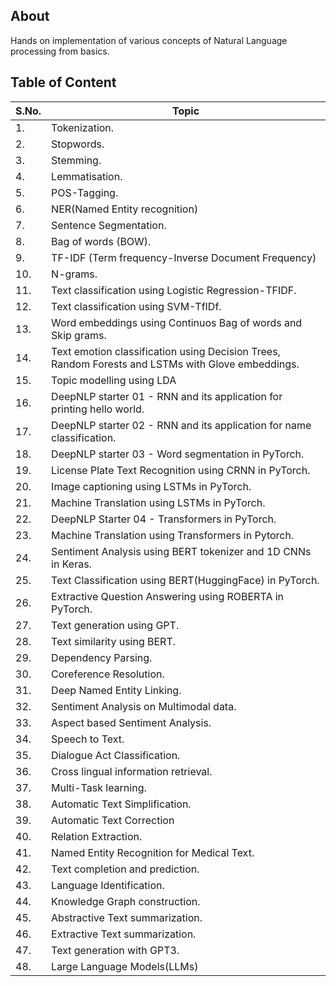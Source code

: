 ## About

Hands on implementation of various concepts of Natural Language processing from basics.

## Table of Content

| S.No. | Topic |
| ----- | ----- |
| 1. | Tokenization. |
| 2. | Stopwords. |
| 3. | Stemming. |
| 4. | Lemmatisation. |
| 5. | POS-Tagging. |
| 6. | NER(Named Entity recognition) |
| 7. | Sentence Segmentation. |
| 8. | Bag of words (BOW). |
| 9. | TF-IDF (Term frequency-Inverse Document Frequency) |
| 10. | N-grams. |
| 11. | Text classification using Logistic Regression-TFIDF. |
| 12. | Text classification using SVM-TfIDf. |
| 13. | Word embeddings using Continuos Bag of words and Skip grams. |
| 14. | Text emotion classification using Decision Trees, Random Forests and LSTMs with Glove embeddings. |
| 15. | Topic modelling using LDA |
| 16. | DeepNLP starter 01 - RNN and its application for printing hello world. |
| 17. | DeepNLP starter 02 - RNN and its application for name classification. |
| 18. | DeepNLP starter 03 - Word segmentation in PyTorch. |
| 19. | License Plate Text Recognition using CRNN in PyTorch. |
| 20. | Image captioning using LSTMs in PyTorch. |
| 21. | Machine Translation using LSTMs in PyTorch. |
| 22. | DeepNLP Starter 04 - Transformers in PyTorch. |
| 23. | Machine Translation using Transformers in Pytorch. |
| 24. | Sentiment Analysis using BERT tokenizer and 1D CNNs in Keras. |
| 25. | Text Classification using BERT(HuggingFace) in PyTorch. |
| 26. | Extractive Question Answering using ROBERTA in PyTorch. |
| 27. | Text generation using GPT. |
| 28. | Text similarity using BERT. |
| 29. | Dependency Parsing. |
| 30. | Coreference Resolution. |
| 31. | Deep Named Entity Linking. |
| 32. | Sentiment Analysis on Multimodal data. |
| 33. | Aspect based Sentiment Analysis. |
| 34. | Speech to Text. |
| 35. | Dialogue Act Classification. |
| 36. | Cross lingual information retrieval. |
| 37. | Multi-Task learning. |
| 38. | Automatic Text Simplification. |
| 39. | Automatic Text Correction |
| 40. | Relation Extraction. |
| 41. | Named Entity Recognition for Medical Text. |
| 42. | Text completion and prediction. |
| 43. | Language Identification. |
| 44. | Knowledge Graph construction. |
| 45. | Abstractive Text summarization. |
| 46. | Extractive Text summarization. |
| 47. | Text generation with GPT3. |
| 48. | Large Language Models(LLMs)
